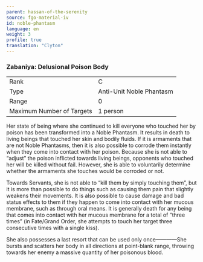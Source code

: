 ```yaml
---
parent: hassan-of-the-serenity
source: fgo-material-iv
id: noble-phantasm
language: en
weight: 3
profile: true
translation: "Clyton"
---
```


### Zabaniya: Delusional Poison Body

<table>
  <tr><td>Rank</td><td>C</td></tr>
  <tr><td>Type</td><td>Anti-Unit Noble Phantasm</td></tr>
  <tr><td>Range</td><td>0</td></tr>
  <tr><td>Maximum Number of Targets</td><td>1 person</td></tr>
</table>

Her state of being where she continued to kill everyone who touched her by poison has been transformed into a Noble Phantasm. It results in death to living beings that touched her skin and bodily fluids. If it is armaments that are not Noble Phantasms, then it is also possible to corrode them instantly when they come into contact with her poison. Because she is not able to “adjust” the poison inflicted towards living beings, opponents who touched her will be killed without fail. However, she is able to voluntarily determine whether the armaments she touches would be corroded or not.

Towards Servants, she is not able to “kill them by simply touching them”, but it is more than possible to do things such as causing them pain that slightly weakens their movements. It is also possible to cause damage and bad status effects to them if they happen to come into contact with her mucous membrane, such as through oral means. It is generally death for any being that comes into contact with her mucous membrane for a total of “three times” (in Fate/Grand Order, she attempts to touch her target three consecutive times with a single kiss).

She also possesses a last resort that can be used only once————She bursts and scatters her body in all directions at point-blank range, throwing towards her enemy a massive quantity of her poisonous blood.
